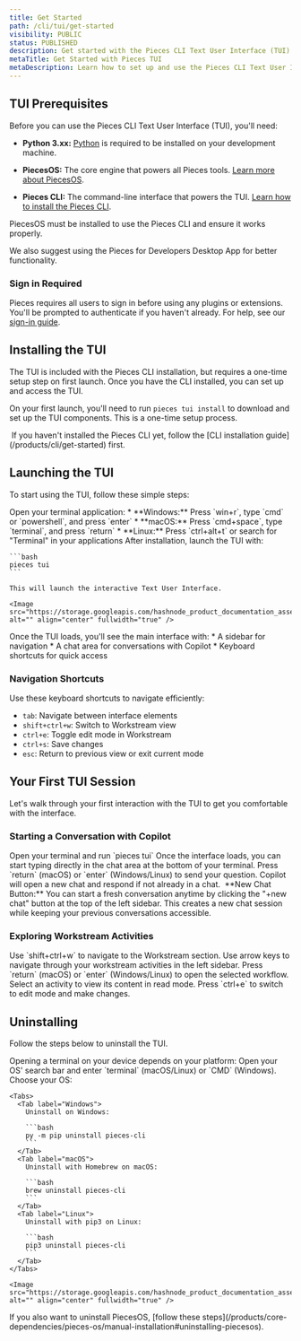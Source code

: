 ```yaml
---
title: Get Started
path: /cli/tui/get-started
visibility: PUBLIC
status: PUBLISHED
description: Get started with the Pieces CLI Text User Interface (TUI) for an interactive terminal experience.
metaTitle: Get Started with Pieces TUI
metaDescription: Learn how to set up and use the Pieces CLI Text User Interface (TUI) for managing materials and interacting with Pieces Copilot.
---
```


<pieces-pro-cta />

## TUI Prerequisites

Before you can use the Pieces CLI Text User Interface (TUI), you'll need:

* **Python 3.xx:** [Python](https://www.python.org/downloads/) is required to be installed on your development machine.

* **PiecesOS:** The core engine that powers all Pieces tools. [Learn more about PiecesOS](/products/core-dependencies/pieces-os).


* **Pieces CLI:** The command-line interface that powers the TUI. [Learn how to install the Pieces CLI](/products/cli/get-started).

<Callout type="alert">
  PiecesOS must be installed to use the Pieces CLI and ensure it works properly.

  We also suggest using the Pieces for Developers Desktop App for better functionality.
</Callout>

### Sign in Required

Pieces requires all users to sign in before using any plugins or extensions. You'll be prompted to authenticate if you haven't already. For help, see our [sign-in guide](/products/meet-pieces/sign-into-pieces).

## Installing the TUI

The TUI is included with the Pieces CLI installation, but requires a one-time setup step on first launch. Once you have the CLI installed, you can set up and access the TUI.

On your first launch, you'll need to run `pieces tui install` to download and set up the TUI components. This is a one-time setup process.

<Image src="https://storage.googleapis.com/hashnode_product_documentation_assets/cli_assets/tui/installing_pieces_tui2.gif" alt="" align="center" fullwidth="true" />

<Callout type="info">
  If you haven't installed the Pieces CLI yet, follow the [CLI installation guide](/products/cli/get-started) first.
</Callout>

## Launching the TUI

To start using the TUI, follow these simple steps:

<Steps>
  <Step title="Open Your Terminal">
    Open your terminal application:
    * **Windows:** Press `win+r`, type `cmd` or `powershell`, and press `enter`
    * **macOS:** Press `cmd+space`, type `terminal`, and press `return`
    * **Linux:** Press `ctrl+alt+t` or search for "Terminal" in your applications
  </Step>

  <Step title="Launch the TUI">
    After installation, launch the TUI with:

    ```bash
    pieces tui
    ```

    This will launch the interactive Text User Interface.

    <Image src="https://storage.googleapis.com/hashnode_product_documentation_assets/cli_assets/tui/launching_pieces_tui.gif" alt="" align="center" fullwidth="true" />
  </Step>

  <Step title="Start Interacting">
    Once the TUI loads, you'll see the main interface with:
    * A sidebar for navigation
    * A chat area for conversations with Copilot
    * Keyboard shortcuts for quick access
  </Step>
</Steps>

### Navigation Shortcuts

Use these keyboard shortcuts to navigate efficiently:

* `tab`: Navigate between interface elements
* `shift+ctrl+w`: Switch to Workstream view
* `ctrl+e`: Toggle edit mode in Workstream
* `ctrl+s`: Save changes
* `esc`: Return to previous view or exit current mode

## Your First TUI Session

Let's walk through your first interaction with the TUI to get you comfortable with the interface.

### Starting a Conversation with Copilot

<Steps>

  <Step title="Launch the TUI">
    Open your terminal and run `pieces tui`
  </Step>

  <Step title="Begin Typing">
    Once the interface loads, you can start typing directly in the chat area at the bottom of your terminal.
  </Step>

  <Step title="Get Copilot Response">
    Press `return` (macOS) or `enter` (Windows/Linux) to send your question. Copilot will open a new chat and respond if not already in a chat.
  </Step>
</Steps>
<Image src="https://storage.googleapis.com/hashnode_product_documentation_assets/cli_assets/tui/old_pieces_chat.png" alt="" align="center" fullwidth="true" />

<Callout type="tip">
  **New Chat Button:** You can start a fresh conversation anytime by clicking the "+new chat" button at the top of the left sidebar. This creates a new chat session while keeping your previous conversations accessible.
</Callout>

### Exploring Workstream Activities

<Steps>
  <Step title="Switch to Workstream View">
    Use `shift+ctrl+w` to navigate to the Workstream section.
  </Step>

  <Step title="Browse Activities">
    Use arrow keys to navigate through your workstream activities in the left sidebar.
  </Step>

  <Step title="Open Workflow Activity">
    Press `return` (macOS) or `enter` (Windows/Linux) to open the selected workflow.
    <Image src="https://storage.googleapis.com/hashnode_product_documentation_assets/cli_assets/tui/workstream_selected.png" alt="" align="center" fullwidth="true" />

  </Step>

  <Step title="View Content">
    Select an activity to view its content in read mode.
  </Step>

  <Step title="Edit if Needed">
    Press `ctrl+e` to switch to edit mode and make changes.
  </Step>
</Steps>

## Uninstalling

Follow the steps below to uninstall the TUI.

<Steps>
  <Step title="Open a Terminal">
    Opening a terminal on your device depends on your platform: Open your OS' search bar and enter `terminal` (macOS/Linux) or `CMD` (Windows).
  </Step>

  <Step title="Run Uninstall Command">
    Choose your OS:

    <Tabs>
      <Tab label="Windows">
        Uninstall on Windows:

        ```bash
        py -m pip uninstall pieces-cli
        ```
      </Tab>
      <Tab label="macOS">
        Uninstall with Homebrew on macOS:

        ```bash
        brew uninstall pieces-cli
        ```
      </Tab>
      <Tab label="Linux">
        Uninstall with pip3 on Linux:

        ```bash
        pip3 uninstall pieces-cli
        ```
      </Tab>
    </Tabs>

    <Image src="https://storage.googleapis.com/hashnode_product_documentation_assets/cli_assets/tui/uninstall_pieces_cli.gif" alt="" align="center" fullwidth="true" />
  </Step>
</Steps>

<Callout type="info">
  If you also want to uninstall PiecesOS, [follow these steps](/products/core-dependencies/pieces-os/manual-installation#uninstalling-piecesos).
</Callout>


